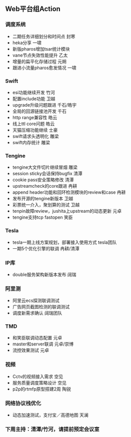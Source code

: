 ## Web平台组Action
### 调度系统

* 二期任务详细划分和时间点 封寒
* heka分享 一啸
* 新版pharos增加tsar统计模块
* vane节点失效性能提升 乙太
* 增量的扁平化存储过程 元朔
* 跟进小流量pharos愈发情况 一啸 

### Swift
* esi功能继续开发 竹河
* 配置include功能 卫越
* upgrade升级问题跟进 千石/皓宇
* 全局的回源链接池开发 千石
* http range兼容性 皓云
* 线上ttl core问题 皓云
* 天猫压缩功能继续 士豪
* swift请求头透明化 雕梁
* swift内存统计 雕梁

### Tengine
* tengine大文件切片继续冒烟 雕梁
* session sticky会话保持bugfix 清潭
* cookie pass安全策略修改  清潭
* upstreamcheck的core跟进 冉耕
* append header功能和回环检测模块的review和case 冉耕
* 发布开源的tengine新版本 卫越
* 彩票统一介入，聚划算的测试 卫越
* tenpin故障review，jushita上upstream的动态更新 元卓
* tengine支持tcp fastopen 笑臣

### Tesla
* tesla一期上线方案规划，部署接入使用方式 tesla团队
* 一期5个优化引擎的联调 冉耕/清潭 

### IP库
* double服务架构新版本发布 阔瑞

### 阿里测
* 阿里云ecs探测联调测试
* 广告网页截图检测的联调测试
* 调度新需求确认 阔瑞团队

### TMD
* 和笑臣联调动态配置 元卓
* master和server联调 元卓/崇博
* 流控效果测试 元卓

### 视频
* Cctv的视频接入需求 空见
* 服务质量调度策略设计 空见
* p2p的rtmfp原型搭建2周 陶锐

### 网络协议栈优化
* 动态加速测试，支付宝／高德地图 天澜

### 下周主持：清潭/竹河，请提前预定会议室
